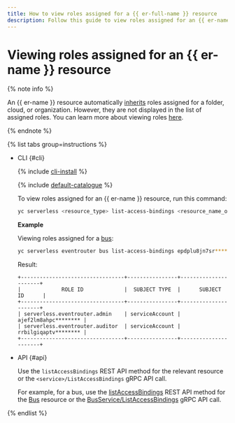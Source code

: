 ```yaml
---
title: How to view roles assigned for a {{ er-full-name }} resource
description: Follow this guide to view roles assigned for an {{ er-name }} resource.
---
```


# Viewing roles assigned for an {{ er-name }} resource

{% note info %}

An {{ er-name }} resource automatically [inherits](../../../../iam/concepts/access-control/index.md#inheritance) roles assigned for a folder, cloud, or organization. However, they are not displayed in the list of assigned roles. You can learn more about viewing roles [here](../../../../iam/operations/roles/get-assigned-roles.md).

{% endnote %}

{% list tabs group=instructions %}

- CLI {#cli}

  {% include [cli-install](../../../../_includes/cli-install.md) %}

  {% include [default-catalogue](../../../../_includes/default-catalogue.md) %}

  To view roles assigned for an {{ er-name }} resource, run this command:

  ```bash
  yc serverless <resource_type> list-access-bindings <resource_name_or_ID>
  ```

  **Example**

  Viewing roles assigned for a [bus](../../../concepts/eventrouter/bus.md):

  ```bash
  yc serverless eventrouter bus list-access-bindings epdplu8jn7sr********
  ```

  Result:

  ```text
  +---------------------------------+----------------+----------------------+
  |             ROLE ID             |  SUBJECT TYPE  |      SUBJECT ID      |
  +---------------------------------+----------------+----------------------+
  | serverless.eventrouter.admin    | serviceAccount | ajef2lm8ahpc******** |
  | serverless.eventrouter.auditor  | serviceAccount | rrbilgiqaptv******** |
  +---------------------------------+----------------+----------------------+
  ```

- API {#api}

  Use the `listAccessBindings` REST API method for the relevant resource or the `<service>/ListAccessBindings` gRPC API call.

  For example, for a bus, use the [listAccessBindings](../../../../serverless-integrations/eventrouter/api-ref/Bus/listAccessBindings.md) REST API method for the [Bus](../../../../serverless-integrations/eventrouter/api-ref/Bus/index.md) resource or the [BusService/ListAccessBindings](../../../../serverless-integrations/eventrouter/api-ref/grpc/Bus/listAccessBindings.md) gRPC API call.

{% endlist %}